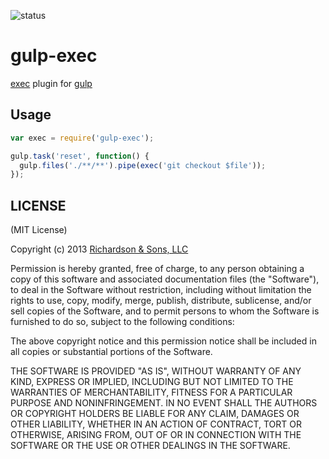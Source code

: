 ![status](https://secure.travis-ci.org/robrich/gulp-exec.png?branch=master)

gulp-exec
===========

[exec](http://nodejs.org/api/child_process.html#child_process_child_process_exec_command_options_callback) plugin for [gulp](https://github.com/wearefractal/gulp)

Usage
-----

```javascript
var exec = require('gulp-exec');

gulp.task('reset', function() {
  gulp.files('./**/**').pipe(exec('git checkout $file'));
});
```

LICENSE
-------

(MIT License)

Copyright (c) 2013 [Richardson & Sons, LLC](http://richardsonandsons.com/)

Permission is hereby granted, free of charge, to any person obtaining
a copy of this software and associated documentation files (the
"Software"), to deal in the Software without restriction, including
without limitation the rights to use, copy, modify, merge, publish,
distribute, sublicense, and/or sell copies of the Software, and to
permit persons to whom the Software is furnished to do so, subject to
the following conditions:

The above copyright notice and this permission notice shall be
included in all copies or substantial portions of the Software.

THE SOFTWARE IS PROVIDED "AS IS", WITHOUT WARRANTY OF ANY KIND,
EXPRESS OR IMPLIED, INCLUDING BUT NOT LIMITED TO THE WARRANTIES OF
MERCHANTABILITY, FITNESS FOR A PARTICULAR PURPOSE AND
NONINFRINGEMENT. IN NO EVENT SHALL THE AUTHORS OR COPYRIGHT HOLDERS BE
LIABLE FOR ANY CLAIM, DAMAGES OR OTHER LIABILITY, WHETHER IN AN ACTION
OF CONTRACT, TORT OR OTHERWISE, ARISING FROM, OUT OF OR IN CONNECTION
WITH THE SOFTWARE OR THE USE OR OTHER DEALINGS IN THE SOFTWARE.
